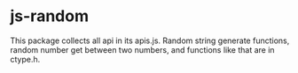 # js-random
This package collects all api in its apis.js. Random string generate functions, random number get between two numbers, and functions like that are in ctype.h. 
